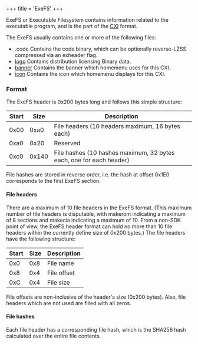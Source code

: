 +++
title = 'ExeFS'
+++

ExeFS or Executable Filesystem contains information related to the
executable program, and is the part of the [CXI](NCCH#CXI "wikilink")
format.

The ExeFS usually contains one or more of the following files:

- .code Contains the code binary, which can be optionally reverse-LZSS
  compressed via an exheader flag.
- [logo](logo "wikilink") Contains distribution licensing Binary data.
- [banner](File_Formats "wikilink") Contains the banner which homemenu
  uses for this CXI.
- [icon](SMDH "wikilink") Contains the icon which homemenu displays for
  this CXI.

### Format

The ExeFS header is 0x200 bytes long and follows this simple structure:

| Start | Size  | Description                                                         |
|-------|-------|---------------------------------------------------------------------|
| 0x00  | 0xa0  | File headers (10 headers maximum, 16 bytes each)                    |
| 0xa0  | 0x20  | Reserved                                                            |
| 0xc0  | 0x140 | File hashes (10 hashes maximum, 32 bytes each, one for each header) |

File hashes are stored in reverse order, i.e. the hash at offset 0x1E0
corresponds to the first ExeFS section.

#### File headers

There are a maximum of 10 file headers in the ExeFS format. (This
maximum number of file headers is disputable, with makerom indicating a
maximum of 8 sections and makecia indicating a maximum of 10. From a
non-SDK point of view, the ExeFS header format can hold no more than 10
file headers within the currently define size of 0x200 bytes.) The file
headers have the following structure:

| Start | Size | Description |
|-------|------|-------------|
| 0x0   | 0x8  | File name   |
| 0x8   | 0x4  | File offset |
| 0xC   | 0x4  | File size   |

File offsets are non-inclusive of the header's size (0x200 bytes). Also,
file headers which are not used are filled with all zeros.

#### File hashes

Each file header has a corresponding file hash, which is the SHA256 hash
calculated over the entire file contents.
